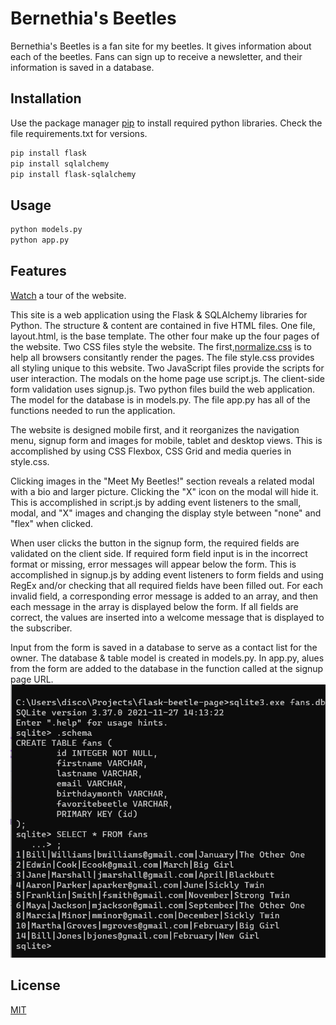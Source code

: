 # Bernethia's Beetles

Bernethia's Beetles is a fan site for my beetles. It gives information about each of the beetles. Fans can sign up to receive a newsletter, and their information is saved in a database.

## Installation

Use the package manager [pip](https://pip.pypa.io/en/stable/) to install required python libraries. Check the file requirements.txt for versions.

```bash
pip install flask
pip install sqlalchemy
pip install flask-sqlalchemy
```

## Usage

```bash
python models.py
python app.py
```

## Features

[Watch](https://youtu.be/xX17-3npbzg) a tour of the website.

This site is a web application using the Flask & SQLAlchemy libraries for Python. The structure & content are contained in five HTML files. One file, layout.html, is the base template. The other four make up the four pages of the website. Two CSS files style the website. The first,[normalize.css](https://github.com/necolas/normalize.css/) is to help all browsers consitantly render the pages. The file style.css provides all styling unique to this website. Two JavaScript files provide the scripts for user interaction. The modals on the home page use script.js. The client-side form validation uses signup.js. Two python files build the web application. The model for the database is in models.py. The file app.py has all of the functions needed to run the application.

The website is designed mobile first, and it reorganizes the navigation menu, signup form and images for mobile, tablet and desktop views. This is accomplished by using CSS Flexbox, CSS Grid and media queries in style.css.

Clicking images in the "Meet My Beetles!" section reveals a related modal with a bio and larger picture. Clicking the "X" icon on the modal will hide it. This is accomplished in script.js by adding event listeners to the small, modal, and "X" images and changing the display style between "none" and "flex" when clicked.

When user clicks the button in the signup form, the required fields are validated on the client side. If required form field input is in the incorrect format or missing, error messages will appear below the form. This is accomplished in signup.js by adding event listeners to form fields and using RegEx and/or checking that all required fields have been filled out. For each invalid field, a corresponding error message is added to an array, and then each message in the array is displayed below the form. If all fields are correct, the values are inserted into a welcome message that is displayed to the subscriber. 

Input from the form is saved in a database to serve as a contact list for the owner. The database & table model is created in models.py. In app.py, alues from the form are added to the database in the function called at the signup page URL.
![Saved contacts in database](static/img/database.png)


## License
[MIT](https://choosealicense.com/licenses/mit/)